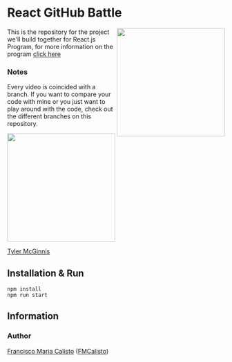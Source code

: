 # React GitHub Battle

<img src="https://cloud.githubusercontent.com/assets/2933430/21000144/6e6cfa86-bcd6-11e6-950c-149059841f19.png" width="250" align="right">

This is the repository for the project we'll build together for React.js Program, for more information on the program [click here](http://reactjsprogram.com)

### Notes

Every video is coincided with a branch. If you want to compare your code with mine or you just want to play around with the code, check out the different branches on this repository.

<img src="https://cloud.githubusercontent.com/assets/2933430/21000153/6e9fa846-bcd6-11e6-9e09-2e6bb868f71c.png" width="250" >

[Tyler McGinnis](https://twitter.com/tylermcginnis33)

## Installation & Run

```
npm install
npm run start
```

## Information

### Author

[Francisco Maria Calisto](http://franciscocalisto.me/) ([FMCalisto](https://github.com/FMCalisto))
